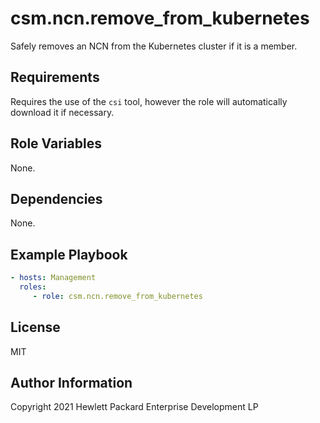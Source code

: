 csm.ncn.remove_from_kubernetes
=========

Safely removes an NCN from the Kubernetes cluster if it is a member.

Requirements
------------

Requires the use of the `csi` tool, however the role will automatically download it if necessary.

Role Variables
--------------

None.

Dependencies
------------

None.

Example Playbook
----------------

```yaml
- hosts: Management
  roles:
     - role: csm.ncn.remove_from_kubernetes
```

License
-------

MIT

Author Information
------------------

Copyright 2021 Hewlett Packard Enterprise Development LP